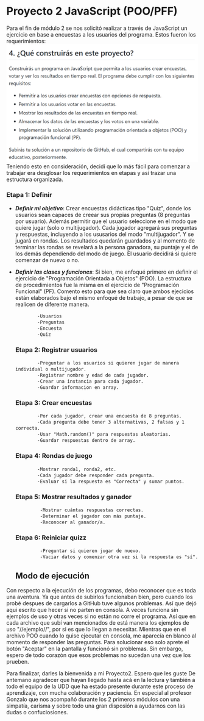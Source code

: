 # Proyecto 2 JavaScript (POO/PFF)
Para el fin de módulo 2 se nos solicitó realizar a través de JavaScript un ejercicio en base a encuestas a los usuarios del programa. Estos fueron los requerimientos:
![Requerimientos proyecto2](https://github.com/MontseEF/Proyecto2_javaScript/blob/fabbd9d0c938f17b19b6d2755618b922f68e95e2/Captura%20de%20pantalla%202025-05-12%20181600.png)
Teniendo esto en consideración, decidí que lo más fácil para comenzar a trabajar era desglosar los requerimientos en etapas y así trazar una estructura organizada.
### Etapa 1: Definir

- **_Definir mi objetivo_**: Crear encuestas didácticas tipo "Quiz", donde los usuarios sean capaces de creear sus propias preguntas (8 preguntas por usuario). Además permitir que el usuario seleccione en el modo que quiere jugar (solo o multijugador).
  Cada jugador agregará sus preguntas y respuestas, incluyendo a los ususarios del modo "multijugador". Y se jugará en rondas.
  Los resultados quedarán guardados y al momento de terminar las rondas se revelará a la persona ganadora, su puntaje y el de los demás dependiendo del modo de juego.
  El usuario decidirá si quiere comenzar de nuevo o no.

- **_Definir las clases y funciones_**: Si bien, me enfoqué primero en definir el ejercicio de "Programación Orientada a Objetos" (POO). La estructura de procedimientos fue la misma en el ejercicio de "Programación Funcional" (PF).
  Comento esto para que sea claro que ambos ejecicios están elaborados bajo el mismo enfoqué de trabajo, a pesar de que se realicen de diferente manera.

              -Usuarios
              -Preguntas
              -Encuesta
              -Quiz

  ### Etapa 2: Registrar usuarios

              -Preguntar a los usuarios si quieren jugar de manera individual o multijugador.
              -Registrar nombre y edad de cada jugador.
              -Crear una instancia para cada jugador.
              -Guardar informacion en array.

  ### Etapa 3: Crear encuestas
  
              -Por cada jugador, crear una encuesta de 8 preguntas.
              -Cada pregunta debe tener 3 alternativas, 2 falsas y 1 correcta.
              -Usar "Math.random()" para respuestas aleatorias.
              -Guardar respuestas dentro de array.

  ### Etapa 4: Rondas de juego

              -Mostrar ronda1, ronda2, etc.
              -Cada jugador debe responder cada pregunta.
              -Evaluar si la respuesta es "Correcta" y sumar puntos.

  ### Etapa 5: Mostrar resultados y ganador

               -Mostrar cuántas respuestas correctas.
               -Determinar el jugador con más puntaje.
               -Reconocer al ganador/a.

   ### Etapa 6: Reiniciar quizz

               -Preguntar si quieren jugar de nuevo.
               -Vaciar datos y comenzar otra vez si la respuesta es "sí".

  ## Modo de ejecución

Con respecto a la ejecución de los programas, debo reconocer que es toda una aventura. Ya que antes de subirlos funcionaban bien, pero cuando los probé despues de cargarlos a GitHub tuve algunos problemas. Así que dejó aqui escrito que hecer si no parten en consola.
A veces funciona sin ejemplos de uso y otras veces si no están no corre el programa. Así que en cada archivo que subí van mencionados de está manera los ejemplos de uso "//ejemplo//", por si es que lo llegan a necesitar.
Mientras que en el archivo POO cuando lo quise ejecutar en consola, me aparecía en blanco al momento de responder las preguntas. Para solucionar eso solo aprete el botón "Aceptar" en la pantalla y funcionó sin problemas. Sin embargo, espero de todo corazón que esos problemas no sucedan una vez que los prueben.

Para finalizar, darles la bienvenida a mi Proyecto2. Espero que les guste
De antemano agradecer que hayan llegado hasta acá en la lectura y también a todo el equipo de la UDD que ha estado presente durante este proceso de aprendizaje, con mucha colaboración y paciencia. En especial al profesor Gonzalo que nos acompañó durante los 2 primeros módulos con una simpatía, carisma y sobre todo una gran disposión a ayudarnos con las dudas o confuciosiones.
